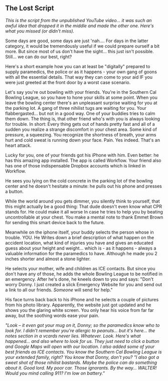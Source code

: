 ## The Lost Script

_This is the script from the unpublished YouTube video… it was such an awful idea that dropped it in the middle and made the other one. Here's what you missed (or didn't miss)._

Some days are good, some days are just 'nah…. For days in the latter category, it would be tremendously useful if we could prepare ourself a bit more. But since most of us don't have the sight… this just   isn't possible. Still… we can do our best, right?

Here's a short example how you can at least be "digitally" prepared to supply paramedics, the police or as it happens - your own gang of goons with all the essential details. That way they can come to your aid IF you were just greeted at the front door by a worst case scenario.

Let's say you're out bowling with your friends. You're in the Southern Cal Bowling League, so you have to hone your skills at some point. When you leave the bowling center there's an unpleasant surprise waiting for you at the parking lot. A gang of three nihilist tugs are waiting for you. Your flabbergasted… but not in a good way. One of your buddies tries to calm them down. The thing is, that other friend who's with you is always looking for trouble. In short:  Every thing gets out of hands pretty fast and all of a sudden you realize a strange discomfort in your chest area. Some kind of pressure, a squeezing. You recognize the shortness of breath, your arms hurt and cold sweat is running down your face. Pain. Yes indeed. That's an heart attack.

Lucky for you, one of your friends got his iPhone with him. Even better: he has this amazing app installed. The app is called Workflow. Your friend also has one of those indispensable Dropbox accounts which is linked in Workflow.

He sees you lying on the cold concrete in the parking lot of the bowling center and he doesn't hesitate a minute: he pulls out his phone and presses a button.

While the world around you gets dimmer, you silently think to yourself, that this might actually be a good thing: That dude doesn't even know what CPR stands for. He could make it all worse In case he tries to help you by beating uncontrollable at your chest. You make a mental note to thank Emmet Brown for sending this smart device back to the future.

Meanwhile on the iphone itself, your buddy selects the person whose in trouble. YOU. He Writes down a brief description of what happen on the accident location, what kind of injuries you have and gives an educated guess about your height and weight… which is - as it happens - always a valuable information for the paramedics to have. Although he made you 2 inches shorter and almost a stone lighter.

He selects your mother, wife and children as ICE contacts. But since you don't have any of those, he adds the whole Bowling League to be notified in an emergency. After he's done, he kneels down to you and says: "Don't worry Donny. I just created a slick Emergency Website for you and send out a link to all our friends. _Someone_ will send for help."

His face turns back back to his iPhone and he selects a couple of pictures from his photo library. Apparently, the website just got updated and he shows you the glaring white screen. You only hear his voice from far far away, but the soothing words ease your pain.

_"Look – it even got your mug on it, Donny; so the paramedics know who to look for. _I didn't remember you're allergic to peanuts…_ but it's here… the notes section in a vcards never lies. Whatever. Look. Here's what happened… and also where to look for us. They just need to click a button and Google Maps will open with our location. I also added some of your best friends as ICE contacts. You know the Southern Cal Bowling League is your extended family, right? You know that Donny, don't you? "I also got a sweet shot of those nihilist bastards. Maybe the police can do something about it. Good lord. My poor car. Those ignorants. By the way… WALTER! Would you mind calling 911? I'm low on battery."_